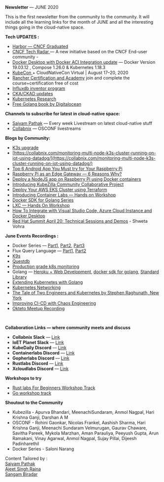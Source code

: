 ### <br> 

<br> 

<br> 

**Newsletter** — JUNE 2020

This is the first newsletter from the community to the community. It will
include all the learning links for the month of JUNE and all the interesting
things going in the cloud-native space.

**Tech UPDATES :**

* [Harbor — CNCF
Graduated](https://www.cncf.io/announcement/2020/06/23/cloud-native-computing-foundation-announces-harbor-graduation/)
* [CNCF Tech Radar
](https://www.cncf.io/blog/2020/06/12/introducing-the-cncf-technology-radar/)— A
new initiative based on the CNCF End-user community -
* [Docker Desktop with Docker ACI Integration update](https://docs.docker.com/engine/context/aci-integration/) — Docker Version 19.03.12 ,
Compose 1.26.0 & Kubernetes 1.18.3
* [KubeCon ](https://events.linuxfoundation.org/kubecon-cloudnativecon-europe/)+
CloudNativeCon Virtual | August 17–20, 2020
* [Rancher Certification and
Academy](https://meet.meetup.com/ls/click?upn=SDNnya-2FgLI6CfUa8do8Zd2rdbQiLPFP9HvEEF6TPGxAHCfNqFyLS-2F4VYF-2Fr7N1g72x-2Fq2srgczaCJR3AUbjc2w-3D-3DK5zv_cUpgwKrb6AUAk9wp7EJeVkYWKCjRDuz4HoGo42MhmNDBcvDjkfBS8lkq0GB149Hm4J0Yz2pgkehB7khcwyVjZU4mE6UTawgmiZ78N9yJhgwJNxWj-2FDo4Pzoujk-2Fbcx8HPKuC-2BlRTPm-2BNgyuTNTVrfbFcOnUh9eg6I1yuc87ThsGEqzX1KRcd40ggjskvB4CEDXhMguAVHz6oh30K3DpHvyIJjM2m-2B65dpzjvBxZZTTw-3D)
join and complete the course+certification free of cost
* [Influxdb inventor
program](https://www.influxdata.com/blog/become-an-influxdb-inventor/)
* [CKA/CKAD
updates](https://nativecloud.dev/what-changes-with-certified-kubernetes-administrator-in-september-2020/)
* [Kubernetes Research](https://learnk8s.io/research)
* [Free Golang book by
Digitalocean](https://www.digitalocean.com/community/books/how-to-code-in-go-ebook)

**Channels to subscribe for latest in cloud-native space:**

* [Saiyam Pathak](https://www.youtube.com/channel/UCi-1nnN0eC9nRleXdZA6ncg) —
Every week Livestream on latest cloud-native stuff
* [Collabnix](https://www.youtube.com/channel/UCyGUMSe_Y5zuYwrIQdJuLvw) — OSCONF
livestreams

**Blogs by Community:**

* [K3s upgrade](https://rancher.com/blog/2020/upgrade-your-k3s-cluster)
* [https://collabnix.com/monitoring-multi-node-k3s-cluster-running-on-iot-using-datadog/](https://collabnix.com/monitoring-multi-node-k3s-cluster-running-on-iot-using-datadog/)
* [Top 6 Android App You Must try for Your Raspberry
Pi](https://www.ioetplanet.com/top-6-android-app-you-must-try-for-your-raspberry-pi/)
* [Raspberry Pi as an Edge Gateway — 6 Reasons
Why?](https://www.ioetplanet.com/raspberry-pi-as-an-edge-gateway-6-reasons-why/)
* [Deploy a NodeJS app on Raspberry Pi using Docker
containers](https://www.ioetplanet.com/deploy-a-node-js-app-on-raspberry-pi-using-docker-containers/)
* [Introducing KubeZilla Community Collaborative
Project](https://kubezilla.com/introducing-kubezilla-community-collaborative-project/)
* [Deploy Your AWS EKS Cluster using
Terraform](https://kubezilla.com/deploy-your-aws-eks-cluster-with-terraform/)
* [Introducing Container Labs — Hands on
Workshop](http://containerlabs.kubedaily.com/)
* [Docker SDK for Golang
Series](http://engineitops.com/docker-sdk-for-golang-in-5-sec-part-1/)
* [LXC — Hands On Workshop](http://containerlabs.kubedaily.com/LXC/)
* [How To Integrate with Visual Studio Code, Azure Cloud Instance and Docker
Desktop](http://engineitops.com/how-to-integrate-visual-studio-code-azure-cloud-instance-and-docker-desktop/)
* [Red Hat Summit April 20: Technical Sessions and Demos](https://medium.com/@shweta.vohra/red-hat-summit-april-20-technical-sessions-and-demos-that-you-should-not-miss-e07d151e8058) - Shweta Vohra

**June Events Recordings :**

* Docker Series — [Part1](https://www.youtube.com/watch?v=U_yntAEIE8U&t=0s),
[Part2](https://www.youtube.com/watch?v=o7ZA_PAZTnk&t=0s),
[Part3](https://www.youtube.com/watch?v=L5pupPUS2Uo&t=0s)
* Flux Query Language —
[Part1](https://www.youtube.com/watch?v=o7ZA_PAZTnk&t=1993s),
[Part2](https://www.youtube.com/watch?v=L5pupPUS2Uo&t=2616s)
* [K9s](https://www.youtube.com/watch?v=U_yntAEIE8U&t=2241s)
* [Questdb](https://www.youtube.com/watch?v=wjkDbgi_mec&t=0s)
* [Production grade k8s
monitoring](https://www.youtube.com/watch?v=hoEfBrfM5ZI&t=0s)
* Golang — [Heroku + Web
Development](https://www.youtube.com/watch?v=L5pupPUS2Uo&t=4576s), [docker sdk
for golang](https://www.youtube.com/watch?v=o7ZA_PAZTnk&t=4944s), [Standard
Library](https://www.youtube.com/watch?v=U_yntAEIE8U&t=4794s)
* [Extending Kubernetes with
Golang](https://www.youtube.com/watch?v=hoEfBrfM5ZI&t=4992s)
* [Kubernetes Networking](https://www.youtube.com/watch?v=wjkDbgi_mec&t=2760s)
* [The Tale of Two Engineers and Kubernetes by Stephen Raghunath, New
York](https://www.youtube.com/watch?v=sXypLc2IuG8)
* [Improving CI-CD with Chaos
Engineering](https://www.youtube.com/watch?v=BdyF70TW-x4&t=76s)
* [Okteto Meetup
Recording](https://www.youtube.com/channel/UC7iaQyrCjUO6724H7jFzl7g?view_as=subscriber)

<br> 

**Collaboration Links — where community meets and discuss**

* **Collabnix Slack** —
[Link](https://join.slack.com/t/collabnix/shared_invite/enQtOTMzNDQzODk2Mjg5LWNlNDU2Y2Y3ZTE2MzAyMGUwOGY4NGQ3N2E4ZjY3MjFiYzFhZjlhNWU5NmY1ZTBiM2NkM2U3NmY1N2NmODliMDk)
* **IoET Planet Slack** —
[Link](https://join.slack.com/t/ioetplanet/shared_invite/zt-ew8vjlht-PrkfyVf7ElopQ~6gt9d8PA)
* **KubeDaily Discord** — [Link](https://discord.gg/rEvr7vq)
* **Containerlabs Discord** — [Link](https://discord.gg/rEvr7vq)
* **Gopherlabs Discord** — [Link](https://discord.gg/S3GtFvT)
* **Rustlabs Discord** — [Link](https://discord.gg/aU3yAmF)
* **Xcloudlabs Discord** — [Link](https://discord.gg/QEcu7yK)

**Workshops to try**
* [Rust labs For Beginners Workshop
Track](http://rustlabs.kubedaily.com/Beginners/README.html)
* [Go workshop track](https://gopherlabs.kubedaily.com/)

**Shoutout to the Community**
* Kubezilla - Apurva Bhandari, MeenachiSundaram, Anmol Nagpal, Hari Krishna Ganji, Darshan A M
* OSCONF - Rohini Gaonkar, Nicolas Frankel, Aashish Sharma, Hari Krishna Ganji, Meenachi Sundaram Velmurugan, Gaurav Chaware, Savitha Pareek, Mykola Marzhan, Aman Parauliya, Peeyush Gupta, Arun Ramakani, Vinay Agarwal, Anmol Nagpal, Sujay Pillai, Dijeesh Padinharethil
* Docker Series - Saloni Narang

Content Tailored by :<br> [Saiyam Pathak](https://twitter.com/SaiyamPathak)<br>
[Ajeet Singh Raina](https://twitter.com/ajeetsraina)<br> [Sangam
Biradar](https://linktr.ee/sangambiradar)

<br> 

